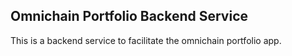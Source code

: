 ## Omnichain Portfolio Backend Service

This is a backend service to facilitate the omnichain portfolio app.
